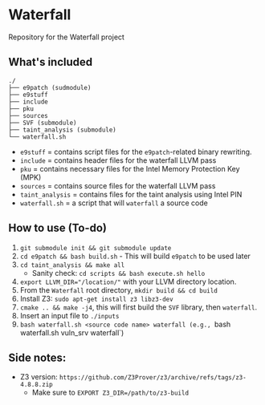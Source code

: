 # Waterfall
Repository for the Waterfall project

## What's included

```
./
├── e9patch (sudmodule)
├── e9stuff
├── include
├── pku
├── sources
├── SVF (submodule)
├── taint_analysis (submodule)
└── waterfall.sh
```
- `e9stuff` = contains script files for the `e9patch`-related binary rewriting.
- `include` = contains header files for the waterfall LLVM pass
- `pku` = contains necessary files for the Intel Memory Protection Key (MPK)
- `sources` = contains source files for the waterfall LLVM pass
- `taint_analysis` = contains files for the taint analysis using Intel PIN
- `waterfall.sh` = a script that will `waterfall` a source code

## How to use (To-do)
1) `git submodule init && git submodule update`
2) `cd e9patch && bash build.sh` - This will build `e9patch` to be used later
3) `cd taint_analysis && make all`  
    - Sanity check: `cd scripts && bash execute.sh hello`
4) `export LLVM_DIR="/location/"` with your LLVM directory location.
5) From the `Waterfall` root directory, `mkdir build && cd build`
6) Install Z3: `sudo apt-get install z3 libz3-dev`
7) `cmake .. && make -j4`, this will first build the `SVF` library, then `waterfall`.
8) Insert an input file to `./inputs`
9) `bash waterfall.sh <source code name> waterfall (e.g., `bash waterfall.sh vuln_srv waterfall`)


## Side notes:
- Z3 version: `https://github.com/Z3Prover/z3/archive/refs/tags/z3-4.8.8.zip`
  - Make sure to `EXPORT Z3_DIR=/path/to/z3-build`